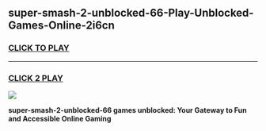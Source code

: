 
## super-smash-2-unblocked-66-Play-Unblocked-Games-Online-2i6cn
<h3>
<a href="https://premium76.site?title=super-smash-2-unblocked-66&ref=25A">CLICK TO PLAY</a></h3>
<hr>

<h3>
<a href="https://premium76.site?title=super-smash-2-unblocked-66&ref=25A">CLICK 2 PLAY</a>
  
</h3>

<a href="https://premium76.site?title=super-smash-2-unblocked-66&ref=25A"><img src="https://clearcache.store/games.png"></a>


**super-smash-2-unblocked-66 games unblocked: Your Gateway to Fun and Accessible Online Gaming**
